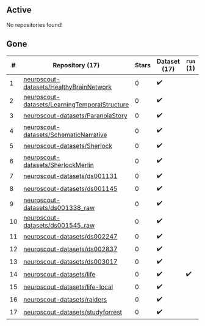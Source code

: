## Active
No repositories found!

## Gone
| # | Repository (17) | Stars | Dataset (17) | `run` (1) | `containers-run` |
| --- | --- | --- | --- | --- | --- |
| 1 | [neuroscout-datasets/HealthyBrainNetwork](https://github.com/neuroscout-datasets/HealthyBrainNetwork) | 0 | :heavy_check_mark: |  |  |
| 2 | [neuroscout-datasets/LearningTemporalStructure](https://github.com/neuroscout-datasets/LearningTemporalStructure) | 0 | :heavy_check_mark: |  |  |
| 3 | [neuroscout-datasets/ParanoiaStory](https://github.com/neuroscout-datasets/ParanoiaStory) | 0 | :heavy_check_mark: |  |  |
| 4 | [neuroscout-datasets/SchematicNarrative](https://github.com/neuroscout-datasets/SchematicNarrative) | 0 | :heavy_check_mark: |  |  |
| 5 | [neuroscout-datasets/Sherlock](https://github.com/neuroscout-datasets/Sherlock) | 0 | :heavy_check_mark: |  |  |
| 6 | [neuroscout-datasets/SherlockMerlin](https://github.com/neuroscout-datasets/SherlockMerlin) | 0 | :heavy_check_mark: |  |  |
| 7 | [neuroscout-datasets/ds001131](https://github.com/neuroscout-datasets/ds001131) | 0 | :heavy_check_mark: |  |  |
| 8 | [neuroscout-datasets/ds001145](https://github.com/neuroscout-datasets/ds001145) | 0 | :heavy_check_mark: |  |  |
| 9 | [neuroscout-datasets/ds001338_raw](https://github.com/neuroscout-datasets/ds001338_raw) | 0 | :heavy_check_mark: |  |  |
| 10 | [neuroscout-datasets/ds001545_raw](https://github.com/neuroscout-datasets/ds001545_raw) | 0 | :heavy_check_mark: |  |  |
| 11 | [neuroscout-datasets/ds002247](https://github.com/neuroscout-datasets/ds002247) | 0 | :heavy_check_mark: |  |  |
| 12 | [neuroscout-datasets/ds002837](https://github.com/neuroscout-datasets/ds002837) | 0 | :heavy_check_mark: |  |  |
| 13 | [neuroscout-datasets/ds003017](https://github.com/neuroscout-datasets/ds003017) | 0 | :heavy_check_mark: |  |  |
| 14 | [neuroscout-datasets/life](https://github.com/neuroscout-datasets/life) | 0 | :heavy_check_mark: | :heavy_check_mark: |  |
| 15 | [neuroscout-datasets/life-local](https://github.com/neuroscout-datasets/life-local) | 0 | :heavy_check_mark: |  |  |
| 16 | [neuroscout-datasets/raiders](https://github.com/neuroscout-datasets/raiders) | 0 | :heavy_check_mark: |  |  |
| 17 | [neuroscout-datasets/studyforrest](https://github.com/neuroscout-datasets/studyforrest) | 0 | :heavy_check_mark: |  |  |
